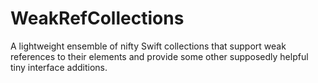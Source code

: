 # WeakRefCollections
A lightweight ensemble of nifty Swift collections that support weak references to their elements and provide some other supposedly helpful tiny interface additions.
